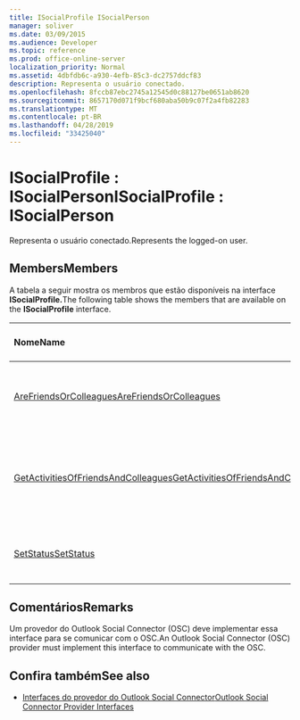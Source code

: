 ```yaml
---
title: ISocialProfile ISocialPerson
manager: soliver
ms.date: 03/09/2015
ms.audience: Developer
ms.topic: reference
ms.prod: office-online-server
localization_priority: Normal
ms.assetid: 4dbfdb6c-a930-4efb-85c3-dc2757ddcf83
description: Representa o usuário conectado.
ms.openlocfilehash: 8fccb87ebc2745a12545d0c88127be0651ab8620
ms.sourcegitcommit: 8657170d071f9bcf680aba50b9c07f2a4fb82283
ms.translationtype: MT
ms.contentlocale: pt-BR
ms.lasthandoff: 04/28/2019
ms.locfileid: "33425040"
---
```

# <a name="isocialprofile--isocialperson"></a><span data-ttu-id="60afe-103">ISocialProfile : ISocialPerson</span><span class="sxs-lookup"><span data-stu-id="60afe-103">ISocialProfile : ISocialPerson</span></span>

<span data-ttu-id="60afe-104">Representa o usuário conectado.</span><span class="sxs-lookup"><span data-stu-id="60afe-104">Represents the logged-on user.</span></span> 
  
## <a name="members"></a><span data-ttu-id="60afe-105">Members</span><span class="sxs-lookup"><span data-stu-id="60afe-105">Members</span></span>

<span data-ttu-id="60afe-106">A tabela a seguir mostra os membros que estão disponíveis na interface **ISocialProfile.**</span><span class="sxs-lookup"><span data-stu-id="60afe-106">The following table shows the members that are available on the **ISocialProfile** interface.</span></span> 
  
|<span data-ttu-id="60afe-107">**Nome**</span><span class="sxs-lookup"><span data-stu-id="60afe-107">**Name**</span></span>|<span data-ttu-id="60afe-108">**Tipo de membro**</span><span class="sxs-lookup"><span data-stu-id="60afe-108">**Member type**</span></span>|<span data-ttu-id="60afe-109">**Descrição**</span><span class="sxs-lookup"><span data-stu-id="60afe-109">**Description**</span></span>|
|:-----|:-----|:-----|
|[<span data-ttu-id="60afe-110">AreFriendsOrColleagues</span><span class="sxs-lookup"><span data-stu-id="60afe-110">AreFriendsOrColleagues</span></span>](isocialprofile-arefriendsorcolleagues.md) <br/> |<span data-ttu-id="60afe-111">Method</span><span class="sxs-lookup"><span data-stu-id="60afe-111">Method</span></span>  <br/> |<span data-ttu-id="60afe-112">Determina se os usuários especificados são amigos.</span><span class="sxs-lookup"><span data-stu-id="60afe-112">Determines whether the specified users are friends.</span></span>  <br/> |
|[<span data-ttu-id="60afe-113">GetActivitiesOfFriendsAndColleagues</span><span class="sxs-lookup"><span data-stu-id="60afe-113">GetActivitiesOfFriendsAndColleagues</span></span>](isocialprofile-getactivitiesoffriendsandcolleagues.md) <br/> |<span data-ttu-id="60afe-114">Method</span><span class="sxs-lookup"><span data-stu-id="60afe-114">Method</span></span>  <br/> |<span data-ttu-id="60afe-115">Esse método foi preterido desde o Outlook Social Connector 2013.</span><span class="sxs-lookup"><span data-stu-id="60afe-115">This method has been deprecated since Outlook Social Connector 2013.</span></span>  <br/> |
|[<span data-ttu-id="60afe-116">SetStatus</span><span class="sxs-lookup"><span data-stu-id="60afe-116">SetStatus</span></span>](isocialprofile-setstatus.md) <br/> |<span data-ttu-id="60afe-117">Method</span><span class="sxs-lookup"><span data-stu-id="60afe-117">Method</span></span>  <br/> |<span data-ttu-id="60afe-118">No momento, não há suporte para esse método.</span><span class="sxs-lookup"><span data-stu-id="60afe-118">This method is currently not supported.</span></span>  <br/> |
   
## <a name="remarks"></a><span data-ttu-id="60afe-119">Comentários</span><span class="sxs-lookup"><span data-stu-id="60afe-119">Remarks</span></span>

<span data-ttu-id="60afe-120">Um provedor do Outlook Social Connector (OSC) deve implementar essa interface para se comunicar com o OSC.</span><span class="sxs-lookup"><span data-stu-id="60afe-120">An Outlook Social Connector (OSC) provider must implement this interface to communicate with the OSC.</span></span>
  
## <a name="see-also"></a><span data-ttu-id="60afe-121">Confira também</span><span class="sxs-lookup"><span data-stu-id="60afe-121">See also</span></span>

- [<span data-ttu-id="60afe-122">Interfaces do provedor do Outlook Social Connector</span><span class="sxs-lookup"><span data-stu-id="60afe-122">Outlook Social Connector Provider Interfaces</span></span>](outlook-social-connector-provider-interfaces.md)

